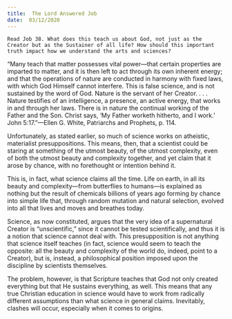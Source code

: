 ```yaml
---
title:  The Lord Answered Job
date:  03/12/2020
---
```


`Read Job 38. What does this teach us about God, not just as the Creator but as the Sustainer of all life? How should this important truth impact how we understand the arts and sciences?`

“Many teach that matter possesses vital power—that certain properties are imparted to matter, and it is then left to act through its own inherent energy; and that the operations of nature are conducted in harmony with fixed laws, with which God Himself cannot interfere. This is false science, and is not sustained by the word of God. Nature is the servant of her Creator. . . . Nature testifies of an intelligence, a presence, an active energy, that works in and through her laws. There is in nature the continual working of the Father and the Son. Christ says, ‘My Father worketh hitherto, and I work.’ John 5:17.”—Ellen G. White, Patriarchs and Prophets, p. 114.

Unfortunately, as stated earlier, so much of science works on atheistic, materialist presuppositions. This means, then, that a scientist could be staring at something of the utmost beauty, of the utmost complexity, even of both the utmost beauty and complexity together, and yet claim that it arose by chance, with no forethought or intention behind it.

This is, in fact, what science claims all the time. Life on earth, in all its beauty and complexity—from butterflies to humans—is explained as nothing but the result of chemicals billions of years ago forming by chance into simple life that, through random mutation and natural selection, evolved into all that lives and moves and breathes today.

Science, as now constituted, argues that the very idea of a supernatural Creator is “unscientific,” since it cannot be tested scientifically, and thus it is a notion that science cannot deal with. This presupposition is not anything that science itself teaches (in fact, science would seem to teach the opposite: all the beauty and complexity of the world do, indeed, point to a Creator), but is, instead, a philosophical position imposed upon the discipline by scientists themselves.

The problem, however, is that Scripture teaches that God not only created everything but that He sustains everything, as well. This means that any true Christian education in science would have to work from radically different assumptions than what science in general claims. Inevitably, clashes will occur, especially when it comes to origins.